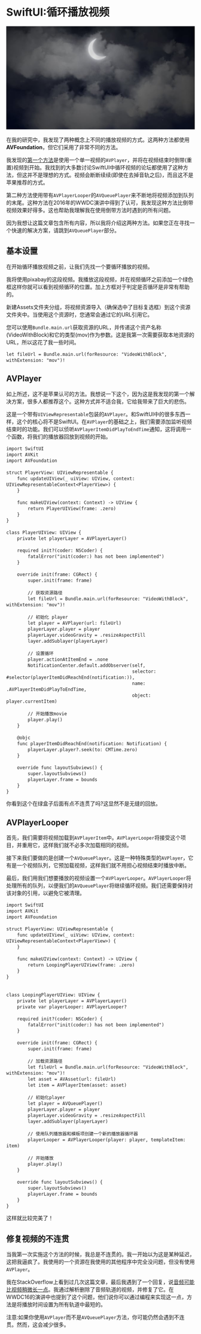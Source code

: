 # SwiftUI:循环播放视频

![cloud](./cloud.png)

在我的研究中，我发现了两种概念上不同的播放视频的方式。这两种方法都使用**AVFoundation**，但它们采用了非常不同的方法。

我发现的[第一个方法](https://stackoverflow.com/questions/59937756/in-swiftui-how-can-i-add-a-video-on-loop-as-a-fullscreen-background-image)是使用一个单一视频的`AVPlayer`，并将在视频结束时倒带(重置)视频到开始。我找到的大多数讨论SwiftUI中循环视频的论坛都使用了这种方法，但这并不是理想的方式。视频会断断续续(即使在去掉音轨之后)，而且这不是苹果推荐的方式。

第二种方法使用带有`AVPlayerLooper`的`AVQueuePlayer`来不断地将视频添加到队列的末尾。这种方法在2016年的WWDC演讲中得到了认可，我发现这种方法比倒带视频效果好得多。这也帮助我理解我在使用倒带方法时遇到的所有问题。

因为我想让这篇文章包含所有内容，所以我将介绍这两种方法。如果您正在寻找一个快速的解决方案，请跳到`AVQueuePlayer`部分。


## 基本设置

在开始循环播放视频之前，让我们先找一个要循环播放的视频。

我将使用pixabay的这段视频。我播放这段视频，并在视频循环之前添加一个绿色框这样你就可以看到视频循环的位置。加上方框对于判定是否循环是非常有帮助的。

新建Assets文件夹分组，将视频资源导入（确保选中了目标复选框）到这个资源文件夹中。当使用这个资源时，您通常会通过它的URL引用它。

您可以使用`Bundle.main.url`获取资源的URL，并传递这个资产名称(VideoWithBlock)和它的类型(mov)作为参数。这是我第一次需要获取本地资源的URL，所以这花了我一些时间。

```
let fileUrl = Bundle.main.url(forResource: "VideoWithBlock", withExtension: "mov")!
```

## AVPlayer

如上所述，这不是苹果认可的方法。我想说一下这个，因为这是我发现的第一个解决方案，很多人都推荐这个。这种方式并不适合我，它给我带来了巨大的悲伤。

这是一个带有`UIViewRepresentable`包装的`AVPlayer`。和SwiftUI中的很多东西一样，这个的核心将不是SwiftUI。在`AVPlayer`的基础之上，我们需要添加监听视频结束时的功能。我们可以侦听`AVPlayerItemDidPlayToEndTime`通知，这将调用一个函数，将我们的播放器回放到视频的开始。

```
import SwiftUI
import AVKit
import AVFoundation

struct PlayerView: UIViewRepresentable {
    func updateUIView(_ uiView: UIView, context: UIViewRepresentableContext<PlayerView>) {
    }

    func makeUIView(context: Context) -> UIView {
        return PlayerUIView(frame: .zero)
    }
}

class PlayerUIView: UIView {
    private let playerLayer = AVPlayerLayer()

    required init?(coder: NSCoder) {
        fatalError("init(coder:) has not been implemented")
    }

    override init(frame: CGRect) {
        super.init(frame: frame)

        // 获取资源路径
        let fileUrl = Bundle.main.url(forResource: "VideoWithBlock", withExtension: "mov")!
        
        // 初始化 player
        let player = AVPlayer(url: fileUrl)
        playerLayer.player = player
        playerLayer.videoGravity = .resizeAspectFill
        layer.addSublayer(playerLayer)
        
        // 设置循环
        player.actionAtItemEnd = .none
        NotificationCenter.default.addObserver(self,
                                               selector: #selector(playerItemDidReachEnd(notification:)),
                                               name: .AVPlayerItemDidPlayToEndTime,
                                               object: player.currentItem)

        // 开始播放movie
        player.play()
    }
    
    @objc
    func playerItemDidReachEnd(notification: Notification) {
        playerLayer.player?.seek(to: CMTime.zero)
    }

    override func layoutSubviews() {
        super.layoutSubviews()
        playerLayer.frame = bounds
    }
}
```

你看到这个在绿盒子后面有点不连贯了吗?这显然不是无缝的回放。

## AVPlayerLooper

首先，我们需要将视频加载到`AVPlayerItem`中。`AVPlayerLooper`将接受这个项目，并重用它，这样我们就不必多次加载相同的视频。

接下来我们要做的是创建一个`AVQueuePlayer`。这是一种特殊类型的`AVPlayer`，它有是一个视频队列，它预加载视频，这样我们就不用担心视频结束时播放中断。

最后，我们用我们想要播放的视频设置一个`AVPlayerLooper`。`AVPlayerLooper`将处理所有的队列，以便我们的`AVQueuePlayer`将继续循环视频。我们还需要保持对该对象的引用，以避免它被清理。

```
import SwiftUI
import AVKit
import AVFoundation

struct PlayerView: UIViewRepresentable {
    func updateUIView(_ uiView: UIView, context: UIViewRepresentableContext<PlayerView>) {
    }

    func makeUIView(context: Context) -> UIView {
        return LoopingPlayerUIView(frame: .zero)
    }
}


class LoopingPlayerUIView: UIView {
    private let playerLayer = AVPlayerLayer()
    private var playerLooper: AVPlayerLooper?

    required init?(coder: NSCoder) {
        fatalError("init(coder:) has not been implemented")
    }

    override init(frame: CGRect) {
        super.init(frame: frame)

        // 加载资源路径
        let fileUrl = Bundle.main.url(forResource: "VideoWithBlock", withExtension: "mov")!
        let asset = AVAsset(url: fileUrl)
        let item = AVPlayerItem(asset: asset)
        
        // 初始化player
        let player = AVQueuePlayer()
        playerLayer.player = player
        playerLayer.videoGravity = .resizeAspectFill
        layer.addSublayer(playerLayer)
         
        // 使用队列播放器和模板项创建一个新的播放器循环器
        playerLooper = AVPlayerLooper(player: player, templateItem: item)

        // 开始播放
        player.play()
    }

    override func layoutSubviews() {
        super.layoutSubviews()
        playerLayer.frame = bounds
    }
}
```

这样就比较完美了！

## 修复视频的不连贯

当我第一次实施这个方法的时候，我总是不连贯的。我一开始以为这是某种延迟，这把我逼疯了。我使用的一个资源在我使用的其他程序中完全没问题，但没有使用`AVPlayer`。

我在StackOverflow上看到过几次这篇文章，最后我遇到了一个回复，说[音频可能比视频稍微长一点](https://stackoverflow.com/questions/53876456/avplayerloop-not-seamlessly-looping-swift-4)。我通过解析删除了音频轨道的视频，并修复了它。在WWDC16的演讲中也提到了这个问题，他们说你可以通过编程来实现这一点，方法是将播放时间设置为所有轨道中最短的。

注意:如果你使用`AVPlayer`而不是`AVQueuePlayer`方法，你可能仍然会遇到不连贯。然而，这会减少很多。

